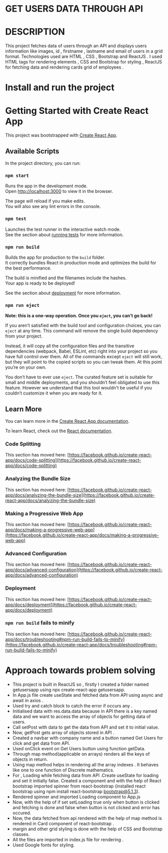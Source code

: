 # GET USERS DATA THROUGH API

# DESCRIPTION

This project fetches data of users through an API and displays users information like images, id , firstname , lastname and email of users in a grid format.
Technologies used are HTML , CSS , Bootstrap and ReactJS . I used HTML tags for rendering elements , CSS and Bootstrap for styling , ReactJS for fetching data and rendering cards grid of employees .

# Install and run the project
# Getting Started with Create React App

This project was bootstrapped with [Create React App](https://github.com/facebook/create-react-app).

## Available Scripts

In the project directory, you can run:

### `npm start`

Runs the app in the development mode.\
Open [http://localhost:3000](http://localhost:3000) to view it in the browser.

The page will reload if you make edits.\
You will also see any lint errors in the console.

### `npm test`

Launches the test runner in the interactive watch mode.\
See the section about [running tests](https://facebook.github.io/create-react-app/docs/running-tests) for more information.

### `npm run build`

Builds the app for production to the `build` folder.\
It correctly bundles React in production mode and optimizes the build for the best performance.

The build is minified and the filenames include the hashes.\
Your app is ready to be deployed!

See the section about [deployment](https://facebook.github.io/create-react-app/docs/deployment) for more information.

### `npm run eject`

**Note: this is a one-way operation. Once you `eject`, you can’t go back!**

If you aren’t satisfied with the build tool and configuration choices, you can `eject` at any time. This command will remove the single build dependency from your project.

Instead, it will copy all the configuration files and the transitive dependencies (webpack, Babel, ESLint, etc) right into your project so you have full control over them. All of the commands except `eject` will still work, but they will point to the copied scripts so you can tweak them. At this point you’re on your own.

You don’t have to ever use `eject`. The curated feature set is suitable for small and middle deployments, and you shouldn’t feel obligated to use this feature. However we understand that this tool wouldn’t be useful if you couldn’t customize it when you are ready for it.

## Learn More

You can learn more in the [Create React App documentation](https://facebook.github.io/create-react-app/docs/getting-started).

To learn React, check out the [React documentation](https://reactjs.org/).

### Code Splitting

This section has moved here: [https://facebook.github.io/create-react-app/docs/code-splitting](https://facebook.github.io/create-react-app/docs/code-splitting)

### Analyzing the Bundle Size

This section has moved here: [https://facebook.github.io/create-react-app/docs/analyzing-the-bundle-size](https://facebook.github.io/create-react-app/docs/analyzing-the-bundle-size)

### Making a Progressive Web App

This section has moved here: [https://facebook.github.io/create-react-app/docs/making-a-progressive-web-app](https://facebook.github.io/create-react-app/docs/making-a-progressive-web-app)

### Advanced Configuration

This section has moved here: [https://facebook.github.io/create-react-app/docs/advanced-configuration](https://facebook.github.io/create-react-app/docs/advanced-configuration)

### Deployment

This section has moved here: [https://facebook.github.io/create-react-app/docs/deployment](https://facebook.github.io/create-react-app/docs/deployment)

### `npm run build` fails to minify

This section has moved here: [https://facebook.github.io/create-react-app/docs/troubleshooting#npm-run-build-fails-to-minify](https://facebook.github.io/create-react-app/docs/troubleshooting#npm-run-build-fails-to-minify)

# Approach towards problem solving

* This project is built in ReactJS so , firstly I created a folder named getusersapp using npx create-react-app getusersapp.
* In App.js file create useState and fetched data from API using async and await in axios .
* Used try and catch block to catch the error if occurs any .
* Initialised data with res.data.data because in API there is a key named data and we want to access the array of objects for getting data of users.
* Call setPost with data to get the data from API and set it to initial value.
* Now, getPost gets array of objects stored in API .
* Created a navbar with company name and a button named Get Users for click and get data from API.
* Used onClick event on Get Users button using function getData.
* Through map method(applicable on arrays) renders all the keys of objects in return.
* Using map method helps in rendering all the array indexes . It behaves like one to one function of Discrete mathematics.
* For , Loading while fetching data from API .Create useState for loading and set it initially false. Created a component and with the help of React bootstrap imported spinner from react-bootstrap (installed react bootstrap using npm install react-bootstrap bootstrap@5.1.3).
* Rendered spinner and imported Loading component to App.js
* Now, with the help of if set setLoading true only when button is clicked and fetching is done and false when button is not clicked and error has occured.
* Now, the data fetched from api rendered with the help of map method is rendered in Card component of react-bootstrap .
* margin and other grid styling is done with the help of CSS and Bootstrap classes.
* All the files are imported in index.js file for rendering .
* Used Google fonts for styling.
